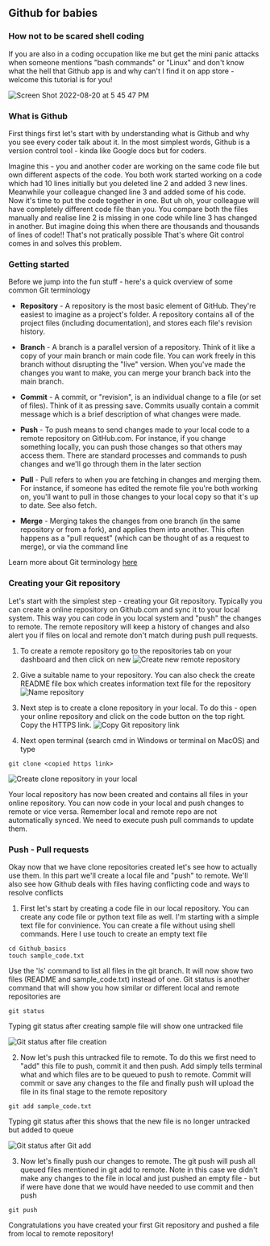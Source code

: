 ## Github for babies

### How not to be scared shell coding

If you are also in a coding occupation like me but get the mini panic attacks when someone mentions "bash commands" or "Linux" and don't know what the hell that Github app is and why can't I find it on app store - welcome this tutorial is for you!

![Screen Shot 2022-08-20 at 5 45 47 PM](https://user-images.githubusercontent.com/42019236/185770541-c2c22314-4d85-4495-ad24-d7095bb5b542.png)


### What is Github
First things first let's start with by understanding what is Github and why you see every coder talk about it. In the most simplest words, Github is a version control tool - kinda like Google docs but for coders.

Imagine this - you and another coder are working on the same code file but own different aspects of the code. You both work started working on a code which had 10 lines initially but you deleted line 2 and added 3 new lines. Meanwhile your colleague changed line 3 and added some of his code.
Now it's time to put the code together in one. But uh oh, your colleague will have completely different code file than you.
You compare both the files manually and realise line 2 is missing in one code while line 3 has changed in another.
But imagine doing this when there are thousands and thousands of lines of code!! That's not pratically possible
That's where Git control comes in and solves this problem.

### Getting started
Before we jump into the fun stuff - here's a quick overview of some common Git terminology

* **Repository** - A repository is the most basic element of GitHub. They're easiest to imagine as a project's folder. A repository contains all of the project files (including documentation), and stores each file's revision history. 

* **Branch** - A branch is a parallel version of a repository. Think of it like a copy of your main branch or main code file. You can work freely in this branch without disrupting the "live" version. When you've made the changes you want to make, you can merge your branch back into the main branch.

* **Commit** - A commit, or "revision", is an individual change to a file (or set of files). Think of it as pressing save. Commits usually contain a commit message which is a brief description of what changes were made.

* **Push** - To push means to send changes made to your local code to a remote repository on GitHub.com. For instance, if you change something locally, you can push those changes so that others may access them. There are standard processes and commands to push changes and we'll go through them in the later section

* **Pull** - Pull refers to when you are fetching in changes and merging them. For instance, if someone has edited the remote file you're both working on, you'll want to pull in those changes to your local copy so that it's up to date. See also fetch.

* **Merge** - Merging takes the changes from one branch (in the same repository or from a fork), and applies them into another. This often happens as a "pull request" (which can be thought of as a request to merge), or via the command line

Learn more about Git terminology [here](https://docs.github.com/en/get-started/quickstart/github-glossary)

### Creating your Git repository
Let's start with the simplest step - creating your Git repository. Typically you can create a online repository on Github.com and sync it to your local system. This way you can code in you local system and "push" the changes to remote. The remote repository will keep a history of changes and also alert you if files on local and remote don't match during push pull requests.

1. To create a remote repository go to the repositories tab on your dashboard and then click on new
![Create new remote repository](https://user-images.githubusercontent.com/42019236/185772293-cdd0864f-1904-42d7-ad5c-b8c3e6ab3094.png)

2. Give a suitable name to your repository. You can also check the create README file box which creates information text file for the repository  
![Name repository](https://user-images.githubusercontent.com/42019236/185772668-a3fcf5ca-392b-4b11-9cd2-531f281351cf.png)

3. Next step is to create a clone repository in your local. To do this - open your online repository and click on the code button on the top right. Copy the HTTPS link.
![Copy Git repository link](https://user-images.githubusercontent.com/42019236/185777450-0e43a874-9eee-4fa5-b16d-704b91bf9576.png)

4. Next open terminal (search cmd in Windows or terminal on MacOS) and type 

  `git clone <copied https link>` 
  
  ![Create clone repository in your local](https://user-images.githubusercontent.com/42019236/185777517-d4cc4ddf-c932-49f7-8bf6-c7ec1bc1e7e6.png)

Your local repository has now been created and contains all files in your online repository. You can now code in your local and push changes to remote or vice versa. Remember local and remote repo are not automatically synced. We need to execute push pull commands to update them.

### Push - Pull requests
Okay now that we have clone repositories created let's see how to actually use them. In this part we'll create a local file and "push" to remote. We'll also see how Github deals with files having conflicting code and ways to resolve conflicts

1. First let's start by creating a code file in our local repository. You can create any code file or python text file as well. I'm starting with a simple text file for convinience. You can create a file without using shell commands. Here I use touch to create an empty text file
``` shell
cd Github_basics
touch sample_code.txt
```
Use the 'ls' command to list all files in the git branch. It will now show two files (README and sample_code.txt) instead of one.
Git status is another command that will show you how similar or different local and remote repositories are
```shell
git status
```
Typing git status after creating sample file will show one untracked file 

![Git status after file creation](https://user-images.githubusercontent.com/42019236/185778398-f704d3d7-8606-4a5c-b709-28244dbdbe50.png)


2. Now let's push this untracked file to remote. To do this we first need to "add" this file to push, commit it and then push. Add simply tells terminal what and which files are to be queued to push to remote. Commit will commit or save any changes to the file and finally push will upload the file in its final stage to the remote repository
```shell
git add sample_code.txt
```
Typing git status after this shows that the new file is no longer untracked but added to queue

![Git status after Git add](https://user-images.githubusercontent.com/42019236/185778448-99cb81b3-6897-4dab-96a6-ad46ed60e804.png)

3. Now let's finally push our changes to remote. The git push will push all queued files mentioned in git add to remote. Note in this case we didn't make any changes to the file in local and just pushed an empty file - but if were have done that we would have needed to use commit and then push
```shell
git push 
```

Congratulations you have created your first Git repository and pushed a file from local to remote repository!
